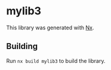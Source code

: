 # mylib3

This library was generated with [Nx](https://nx.dev).

## Building

Run `nx build mylib3` to build the library.
